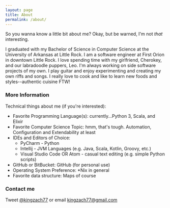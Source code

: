 ```yaml
---
layout: page
title: About
permalink: /about/
---
```


So you wanna know a little bit about me? Okay, but be warned, I'm not _that_ interesting.

I graduated with my Bachelor of Science in Computer Science at the University
of Arkansas at Little Rock. I am a software engineer at First Orion in downtown
Little Rock. I love spending time with my girlfriend, Cherokey, and our labradoodle
puppers, Leo. I'm always
working on side software projects of my own. I play guitar and enjoy experimenting
and creating my own riffs and songs. I really love to cook and like to learn
new foods and styles--authentic cuisine FTW!


### More Information

Technical things about me (if you're interested):

* Favorite Programming Language(s): currently...Python 3, Scala, and Elixir
* Favorite Computer Science Topic: hmm, that's tough. Automation, Configuration and Extendability at least
* IDEs and Editors of Choice:
  * PyCharm - Python
  * Intellij - JVM Languages (e.g. Java, Scala, Kotlin, Groovy, etc.)
  * Visual Studio Code OR Atom - casual text editing (e.g. simple Python scripts)
* GitHub or BitBucket: GitHub (for personal use)
* Operating System Preference: \*Nix in general
* Favorite data structure: Maps of course

### Contact me

Tweet [@kingzach77](https://www.twitter.com/kingzach77) or email [kingzach77@gmail.com](mailto:kingzach77@gmail.com)
